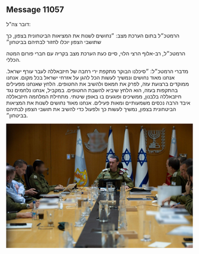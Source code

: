 ## Message 11057

דובר צה"ל:

הרמטכ״ל בתום הערכת מצב: ״נחושים לשנות את המציאות הביטחונית בצפון, כך שתושבי הצפון יוכלו לחזור לבתיהם בביטחון״

הרמטכ״ל, רב-אלוף הרצי הלוי, סיים כעת הערכת מצב בקריה עם חברי פורום המטה הכללי.

מדברי הרמטכ״ל: ״סיכלנו הבוקר מתקפת ירי רחבה של חיזבאללה לעבר עורף ישראל. אנחנו מאוד נחושים ונמשיך לעשות הכל להגן על אזרחי ישראל בכל מקום. 
אנחנו ממוקדים ברצועת עזה, לפרק את חמאס ולהשיב את החטופים. הלחץ שאנחנו מפעילים בהתקפות בעזה, הוא הלחץ שיביא להשבת החטופים. במקביל, אנחנו נלחמים נגד חיזבאללה בלבנון, ממשיכים ופוגעים בו באופן שיטתי. מתחילת המלחמה חיזבאללה איבד הרבה נכסים משמעותיים ומאות פעילים. אנחנו מאוד נחושים לשנות את המציאות הביטחונית בצפון, נמשיך לעשות כך ולפעול כדי להשיב את תושבי הצפון לבתיהם בביטחון״.

![Photo](11057/11057_photo.jpg)
